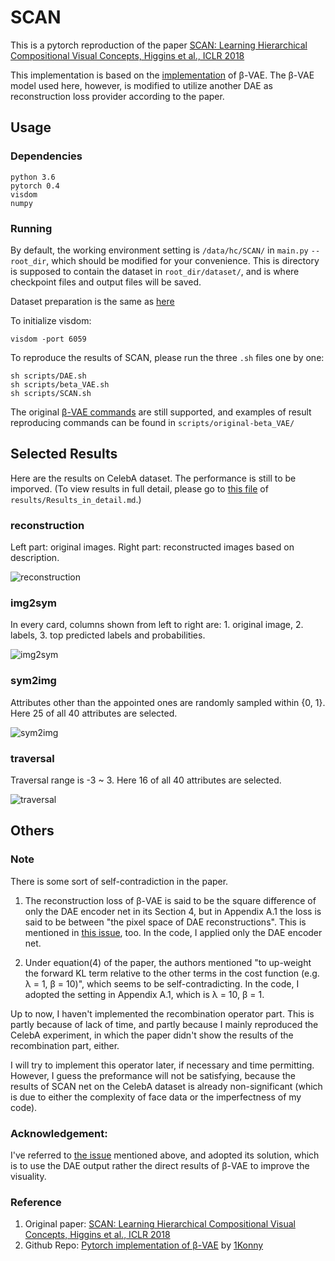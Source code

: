 # SCAN
This is a pytorch reproduction of the paper [SCAN: Learning Hierarchical Compositional Visual Concepts, Higgins et al., ICLR 2018][SCAN]

This implementation is based on the [implementation][beta-VAE] of β-VAE.
The β-VAE model used here, however, is modified to utilize another DAE as reconstruction loss provider according to the paper.


## Usage

### Dependencies
```
python 3.6
pytorch 0.4
visdom
numpy
```

### Running

By default, the working environment setting is `/data/hc/SCAN/` in `main.py` `--root_dir`, which should be modified for your convenience.
This is directory is supposed to contain the dataset in `root_dir/dataset/`, and is where checkpoint files and output files will be saved.

Dataset preparation is the same as [here](https://github.com/1Konny/FactorVAE)

To initialize visdom:

    visdom -port 6059

To reproduce the results of SCAN, please run the three `.sh` files one by one:

    sh scripts/DAE.sh
    sh scripts/beta_VAE.sh
    sh scripts/SCAN.sh

The original [β-VAE commands][beta-VAE] are still supported, and examples of result reproducing commands can be found in `scripts/original-beta_VAE/`


## Selected Results

Here are the results on CelebA dataset. The performance is still to be imporved.
(To view results in full detail, please go to [this file](results/Results_in_detail.md) of `results/Results_in_detail.md`.)

### reconstruction

Left part: original images. Right part: reconstructed images based on description.

![reconstruction](results/SCAN/reconstruction.jpg)

### img2sym

In every card, columns shown from left to right are: 1. original image, 2. labels, 3. top predicted labels and probabilities.

![img2sym](results/SCAN/img2sym.jpeg)

### sym2img

Attributes other than the appointed ones are randomly sampled within {0, 1}. Here 25 of all 40 attributes are selected.

![sym2img](results/SCAN/selected_sym2img.jpeg)

### traversal

Traversal range is -3 ~ 3. Here 16 of all 40 attributes are selected.

![traversal](results/SCAN/selected_traversal.jpeg)


## Others

### Note

There is some sort of self-contradiction in the paper.

1. The reconstruction loss of β-VAE is said to be the square difference of only the DAE encoder net in its Section 4,
but in Appendix A.1 the loss is said to be between "the pixel space of DAE reconstructions".
This is mentioned in [this issue][issue], too.
In the code, I applied only the DAE encoder net.

2. Under equation(4) of the paper, the authors mentioned "to up-weight the forward KL term relative to the other terms in the cost function (e.g. λ = 1, β = 10)", which seems to be self-contradicting.
In the code, I adopted the setting in Appendix A.1, which is λ = 10, β = 1.

Up to now, I haven't implemented the recombination operator part.
This is partly because of lack of time, and partly because I mainly reproduced the CelebA experiment,
in which the paper didn't show the results of the recombination part, either.

I will try to implement this operator later, if necessary and time permitting.
However, I guess the preformance will not be satisfying, because the results of SCAN net on the CelebA dataset is already non-significant
(which is due to either the complexity of face data or the imperfectness of my code).

### Acknowledgement:

I've referred to [the issue][issue] mentioned above, and adopted its solution,
which is to use the DAE output rather the direct results of β-VAE to improve the visuality.

### Reference
1. Original paper: [SCAN: Learning Hierarchical Compositional Visual Concepts, Higgins et al., ICLR 2018][SCAN]
2. Github Repo: [Pytorch implementation of β-VAE][beta-VAE] by [1Konny](https://github.com/1Konny)

[SCAN]: https://arxiv.org/abs/1707.03389
[beta-VAE]: https://github.com/1Konny/Beta-VAE 
[issue]: https://github.com/miyosuda/scan/issues/1
